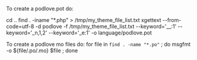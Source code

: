 To create a podlove.pot do:

cd ..
find . -iname "*.php" > /tmp/my_theme_file_list.txt
xgettext --from-code=utf-8 -d podlove  -f /tmp/my_theme_file_list.txt --keyword='__:1' --keyword='_n,1,2' --keyword='_e:1' -o language/podlove.pot


To create a podlove mo files do:
for file in `find . -name "*.po"` ; do msgfmt -o ${file/.po/.mo} $file ; done
